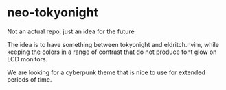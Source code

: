 # neo-tokyonight
Not an actual repo, just an idea for the future

The idea is to have something between tokyonight and eldritch.nvim, while keeping the colors in a range of contrast that do not produce font glow on LCD monitors.

We are looking for a cyberpunk theme that is nice to use for extended periods of time.
